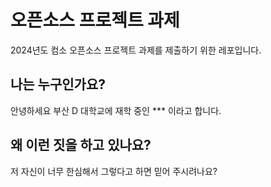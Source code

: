 # 오픈소스 프로젝트 과제
2024년도 컴소 오픈소스 프로젝트 과제를 제출하기 위한 레포입니다.

## 나는 누구인가요?
안녕하세요 부산 D 대학교에 재학 중인 *** 이라고 합니다.

## 왜 이런 짓을 하고 있나요?
저 자신이 너무 한심해서 그렇다고 하면 믿어 주시려나요?
